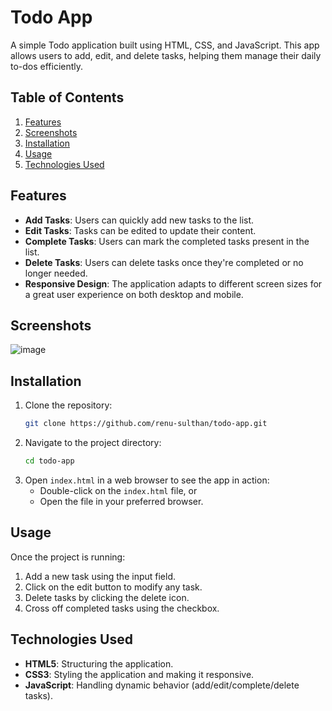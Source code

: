 # Todo App
A simple Todo application built using HTML, CSS, and JavaScript. This app allows users to add, edit, and delete tasks, helping them manage their daily to-dos efficiently.

## Table of Contents
1. [Features](#features)
2. [Screenshots](#screenshots)
3. [Installation](#installation)
4. [Usage](#usage)
5. [Technologies Used](#technologies-used)

## Features
- **Add Tasks**: Users can quickly add new tasks to the list.
- **Edit Tasks**: Tasks can be edited to update their content.
- **Complete Tasks**: Users can mark the completed tasks present in the list.
- **Delete Tasks**: Users can delete tasks once they're completed or no longer needed.
- **Responsive Design**: The application adapts to different screen sizes for a great user experience on both desktop and mobile.

## Screenshots
![image](https://github.com/user-attachments/assets/394e80dd-28df-4209-8f8d-20524112a366)


## Installation
1. Clone the repository:
    ```bash
    git clone https://github.com/renu-sulthan/todo-app.git
    ```
2. Navigate to the project directory:
    ```bash
    cd todo-app
    ```
3. Open `index.html` in a web browser to see the app in action:
    - Double-click on the `index.html` file, or
    - Open the file in your preferred browser.

## Usage
Once the project is running:
1. Add a new task using the input field.
2. Click on the edit button to modify any task.
3. Delete tasks by clicking the delete icon.
4. Cross off completed tasks using the checkbox.

## Technologies Used
- **HTML5**: Structuring the application.
- **CSS3**: Styling the application and making it responsive.
- **JavaScript**: Handling dynamic behavior (add/edit/complete/delete tasks).
  
